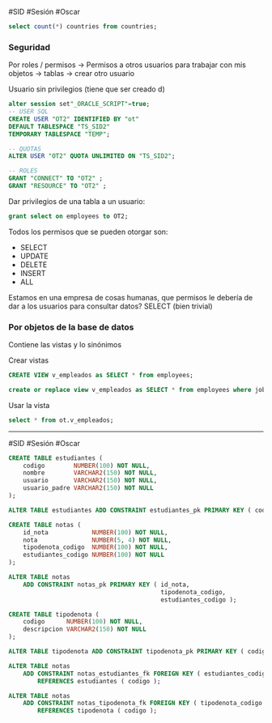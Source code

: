 #SID #Sesión #Oscar 

```SQL
select count(*) countries from countries;
```

### Seguridad

Por roles / permisos -> Permisos a otros usuarios para trabajar con mis objetos -> tablas -> crear otro usuario

Usuario sin privilegios (tiene que ser creado d)
```SQL
alter session set"_ORACLE_SCRIPT"=true;
-- USER SQL
CREATE USER "OT2" IDENTIFIED BY "ot"  
DEFAULT TABLESPACE "TS_SID2"
TEMPORARY TABLESPACE "TEMP";

-- QUOTAS
ALTER USER "OT2" QUOTA UNLIMITED ON "TS_SID2";

-- ROLES
GRANT "CONNECT" TO "OT2" ;
GRANT "RESOURCE" TO "OT2" ;
```

Dar privilegios de una tabla a un usuario:
```SQL
grant select on employees to OT2;
```

Todos los permisos que se pueden otorgar son:
- SELECT
- UPDATE
- DELETE
- INSERT
- ALL

Estamos en una empresa de cosas humanas, que permisos le debería de dar a los usuarios para consultar datos? SELECT (bien trivial)

### Por objetos de la base de datos

Contiene las vistas y lo sinónimos

Crear vistas
```SQL
CREATE VIEW v_empleados as SELECT * from employees;
```

```SQL
create or replace view v_empleados as SELECT * from employees where job_title = 'Accountant';
```

Usar la vista
```SQL
select * from ot.v_empleados;
```

---

#SID #Sesión #Oscar 

```SQL
CREATE TABLE estudiantes (
    codigo        NUMBER(100) NOT NULL,
    nombre        VARCHAR2(150) NOT NULL,
    usuario       VARCHAR2(150) NOT NULL,
    usuario_padre VARCHAR2(150) NOT NULL
);

ALTER TABLE estudiantes ADD CONSTRAINT estudiantes_pk PRIMARY KEY ( codigo );

CREATE TABLE notas (
    id_nota            NUMBER(100) NOT NULL,
    nota               NUMBER(5, 4) NOT NULL,
    tipodenota_codigo  NUMBER(100) NOT NULL,
    estudiantes_codigo NUMBER(100) NOT NULL
);

ALTER TABLE notas
    ADD CONSTRAINT notas_pk PRIMARY KEY ( id_nota,
                                          tipodenota_codigo,
                                          estudiantes_codigo );

CREATE TABLE tipodenota (
    codigo      NUMBER(100) NOT NULL,
    descripcion VARCHAR2(150) NOT NULL
);

ALTER TABLE tipodenota ADD CONSTRAINT tipodenota_pk PRIMARY KEY ( codigo );

ALTER TABLE notas
    ADD CONSTRAINT notas_estudiantes_fk FOREIGN KEY ( estudiantes_codigo )
        REFERENCES estudiantes ( codigo );

ALTER TABLE notas
    ADD CONSTRAINT notas_tipodenota_fk FOREIGN KEY ( tipodenota_codigo )
        REFERENCES tipodenota ( codigo );

```

